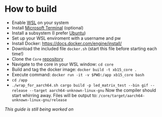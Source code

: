 # How to build


- Enable [WSL](https://learn.microsoft.com/en-us/windows/wsl/install) on your system
- Install [Microsoft Terminal](https://apps.microsoft.com/store/detail/windows-terminal/9N0DX20HK701?hl=nl-nl&gl=nl) (optional)
- Install a subsystem (I prefer [Ubuntu](https://apps.microsoft.com/store/detail/ubuntu-22041-lts/9PN20MSR04DW))
- Set up your WSL enviroment with a username and pw
- Install Docker: https://docs.docker.com/engine/install/
- Download the included file `docker.sh` (start this file before starting each time!)
- Clone the `Core` [repository](https://github.com/XB15/core)
- Navigate to the core in your WSL window: `cd core`
- Build and tag the docker image: `docker build -t xb15_core .`
- Execute command: `docker run -it -v $PWD:/app xb15_core bash`
- `cd /app`
- `./wrap_for_aarch64.sh cargo build -p led_matrix_test --bin gif --release --target aarch64-unknown-linux-gnu`
Now the compiler should start whirring away.
Files will be output to: `/core/target/aarch64-unknown-linux-gnu/release`


*This guide is still being worked on*
